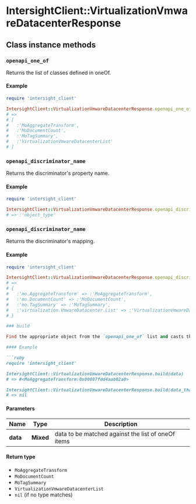 # IntersightClient::VirtualizationVmwareDatacenterResponse

## Class instance methods

### `openapi_one_of`

Returns the list of classes defined in oneOf.

#### Example

```ruby
require 'intersight_client'

IntersightClient::VirtualizationVmwareDatacenterResponse.openapi_one_of
# =>
# [
#   :'MoAggregateTransform',
#   :'MoDocumentCount',
#   :'MoTagSummary',
#   :'VirtualizationVmwareDatacenterList'
# ]
```

### `openapi_discriminator_name`

Returns the discriminator's property name.

#### Example

```ruby
require 'intersight_client'

IntersightClient::VirtualizationVmwareDatacenterResponse.openapi_discriminator_name
# => :'object_type'
```

### `openapi_discriminator_name`

Returns the discriminator's mapping.

#### Example

```ruby
require 'intersight_client'

IntersightClient::VirtualizationVmwareDatacenterResponse.openapi_discriminator_mapping
# =>
# {
#   :'mo.AggregateTransform' => :'MoAggregateTransform',
#   :'mo.DocumentCount' => :'MoDocumentCount',
#   :'mo.TagSummary' => :'MoTagSummary',
#   :'virtualization.VmwareDatacenter.List' => :'VirtualizationVmwareDatacenterList'
# }

### build

Find the appropriate object from the `openapi_one_of` list and casts the data into it.

#### Example

```ruby
require 'intersight_client'

IntersightClient::VirtualizationVmwareDatacenterResponse.build(data)
# => #<MoAggregateTransform:0x00007fdd4aab02a0>

IntersightClient::VirtualizationVmwareDatacenterResponse.build(data_that_doesnt_match)
# => nil
```

#### Parameters

| Name | Type | Description |
| ---- | ---- | ----------- |
| **data** | **Mixed** | data to be matched against the list of oneOf items |

#### Return type

- `MoAggregateTransform`
- `MoDocumentCount`
- `MoTagSummary`
- `VirtualizationVmwareDatacenterList`
- `nil` (if no type matches)

